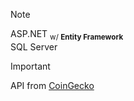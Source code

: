 
> [!NOTE]
> ASP.NET <sub>w/ <b>Entity Framework</b></sub>  
> SQL Server  

> [!IMPORTANT]
> API from [CoinGecko](https://www.coingecko.com/api/documentation)
